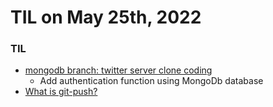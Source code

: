 # **TIL on May 25th, 2022**

### TIL
- [mongodb branch: twitter server clone coding](https://github.com/neppiness/Dwitter_server)
  - Add authentication function using MongoDb database
- [What is git-push?](../../ETC/git-push-05-25-2022.md)